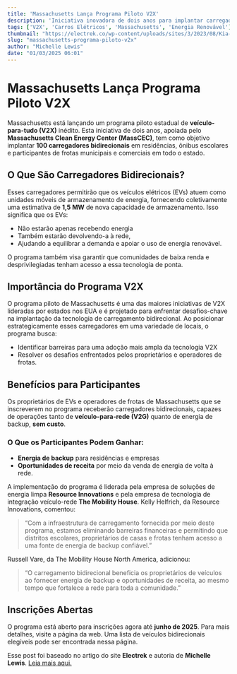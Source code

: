 ```yaml
---
title: 'Massachusetts Lança Programa Piloto V2X'
description: 'Iniciativa inovadora de dois anos para implantar carregadores bidirecionais.'
tags: ['V2X', 'Carros Elétricos', 'Massachusetts', 'Energia Renovável']
thumbnail: "https://electrek.co/wp-content/uploads/sites/3/2023/08/Kia-EV9-Canada-2.jpeg?quality=82&strip=all&w=1400"
slug: "massachusetts-programa-piloto-v2x"
author: "Michelle Lewis"
date: "01/03/2025 06:01"
---
```


# Massachusetts Lança Programa Piloto V2X

Massachusetts está lançando um programa piloto estadual de **veículo-para-tudo (V2X)** inédito. Esta iniciativa de dois anos, apoiada pelo **Massachusetts Clean Energy Center (MassCEC)**, tem como objetivo implantar **100 carregadores bidirecionais** em residências, ônibus escolares e participantes de frotas municipais e comerciais em todo o estado.

## O Que São Carregadores Bidirecionais?

Esses carregadores permitirão que os veículos elétricos (EVs) atuem como unidades móveis de armazenamento de energia, fornecendo coletivamente uma estimativa de **1,5 MW** de nova capacidade de armazenamento. Isso significa que os EVs:

- Não estarão apenas recebendo energia
- Também estarão devolvendo-a à rede,
- Ajudando a equilibrar a demanda e apoiar o uso de energia renovável.

O programa também visa garantir que comunidades de baixa renda e desprivilegiadas tenham acesso a essa tecnologia de ponta.

## Importância do Programa V2X

O programa piloto de Massachusetts é uma das maiores iniciativas de V2X lideradas por estados nos EUA e é projetado para enfrentar desafios-chave na implantação da tecnologia de carregamento bidirecional. Ao posicionar estrategicamente esses carregadores em uma variedade de locais, o programa busca:

- Identificar barreiras para uma adoção mais ampla da tecnologia V2X
- Resolver os desafios enfrentados pelos proprietários e operadores de frotas.

## Benefícios para Participantes

Os proprietários de EVs e operadores de frotas de Massachusetts que se inscreverem no programa receberão carregadores bidirecionais, capazes de operações tanto de **veículo-para-rede (V2G)** quanto de energia de backup, **sem custo**.

### O Que os Participantes Podem Ganhar:
- **Energia de backup** para residências e empresas
- **Oportunidades de receita** por meio da venda de energia de volta à rede.

A implementação do programa é liderada pela empresa de soluções de energia limpa **Resource Innovations** e pela empresa de tecnologia de integração veículo-rede **The Mobility House**. Kelly Helfrich, da Resource Innovations, comentou:

> “Com a infraestrutura de carregamento fornecida por meio deste programa, estamos eliminando barreiras financeiras e permitindo que distritos escolares, proprietários de casas e frotas tenham acesso a uma fonte de energia de backup confiável.”

Russell Vare, da The Mobility House North America, adicionou:

> “O carregamento bidirecional beneficia os proprietários de veículos ao fornecer energia de backup e oportunidades de receita, ao mesmo tempo que fortalece a rede para toda a comunidade.”

## Inscrições Abertas

O programa está aberto para inscrições agora até **junho de 2025**. Para mais detalhes, visite a página da web. Uma lista de veículos bidirecionais elegíveis pode ser encontrada nessa página.

Esse post foi baseado no artigo do site **Electrek** e autoria de **Michelle Lewis**. [Leia mais aqui.](https://electrek.co/2025/02/28/massachusetts-launches-a-two-year-v2x-pilot-program/)